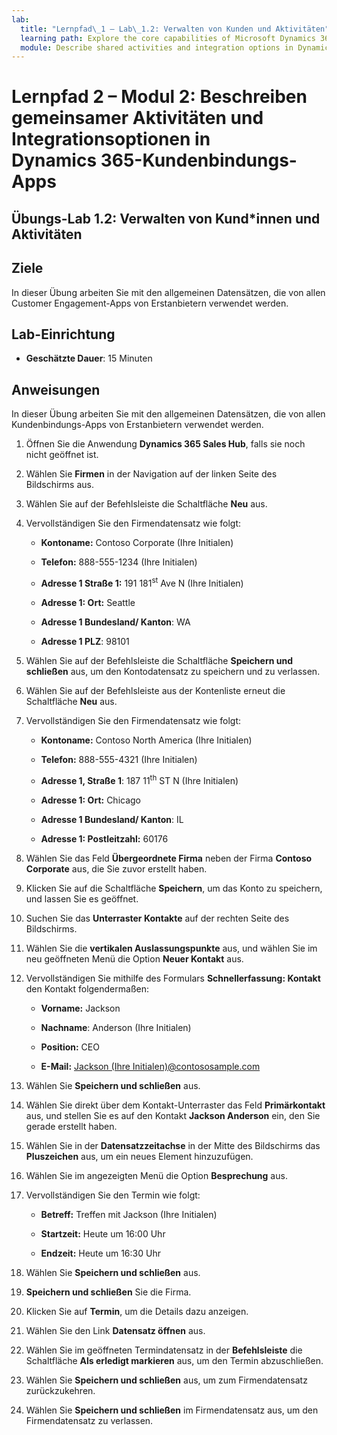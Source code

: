 ```yaml
---
lab:
  title: "Lernpfad\_1 – Lab\_1.2: Verwalten von Kunden und Aktivitäten"
  learning path: Explore the core capabilities of Microsoft Dynamics 365 customer engagement apps
  module: Describe shared activities and integration options in Dynamics 365 customer engagement apps
---
```


Lernpfad 2 – Modul 2: Beschreiben gemeinsamer Aktivitäten und Integrationsoptionen in Dynamics 365-Kundenbindungs-Apps
========================

## Übungs-Lab 1.2: Verwalten von Kund*innen und Aktivitäten

## Ziele

In dieser Übung arbeiten Sie mit den allgemeinen Datensätzen, die von allen Customer Engagement-Apps von Erstanbietern verwendet werden. 

## Lab-Einrichtung

  - **Geschätzte Dauer**: 15 Minuten

## Anweisungen

In dieser Übung arbeiten Sie mit den allgemeinen Datensätzen, die von allen Kundenbindungs-Apps von Erstanbietern verwendet werden. 

1. Öffnen Sie die Anwendung **Dynamics 365 Sales Hub**, falls sie noch nicht geöffnet ist.

1. Wählen Sie **Firmen** in der Navigation auf der linken Seite des Bildschirms aus.

1. Wählen Sie auf der Befehlsleiste die Schaltfläche **Neu** aus.

1. Vervollständigen Sie den Firmendatensatz wie folgt:

    - **Kontoname:** Contoso Corporate (Ihre Initialen)

    - **Telefon:** 888-555-1234 (Ihre Initialen)

    - **Adresse 1 Straße 1:** 191 181<sup data-htmlnode="">st</sup> Ave N (Ihre Initialen)

    - **Adresse 1: Ort:** Seattle

    - **Adresse 1 Bundesland/ Kanton**: WA

    - **Adresse 1 PLZ**: 98101

1. Wählen Sie auf der Befehlsleiste die Schaltfläche **Speichern und schließen** aus, um den Kontodatensatz zu speichern und zu verlassen.

1. Wählen Sie auf der Befehlsleiste aus der Kontenliste erneut die Schaltfläche **Neu** aus.

1. Vervollständigen Sie den Firmendatensatz wie folgt:

    - **Kontoname:** Contoso North America (Ihre Initialen)

    - **Telefon:** 888-555-4321 (Ihre Initialen)

    - **Adresse 1, Straße 1**: 187 11<sup data-htmlnode="">th</sup> ST N (Ihre Initialen)

    - **Adresse 1: Ort:** Chicago

    - **Adresse 1 Bundesland/ Kanton**: IL

    - **Adresse 1: Postleitzahl:** 60176

1. Wählen Sie das Feld **Übergeordnete Firma** neben der Firma **Contoso Corporate** aus, die Sie zuvor erstellt haben.

1. Klicken Sie auf die Schaltfläche **Speichern**, um das Konto zu speichern, und lassen Sie es geöffnet.

1. Suchen Sie das **Unterraster Kontakte** auf der rechten Seite des Bildschirms.

1. Wählen Sie die **vertikalen Auslassungspunkte** aus, und wählen Sie im neu geöffneten Menü die Option **Neuer Kontakt** aus.

1. Vervollständigen Sie mithilfe des Formulars **Schnellerfassung: Kontakt** den Kontakt folgendermaßen:

    - **Vorname:** Jackson

    - **Nachname**: Anderson (Ihre Initialen)

    - **Position:** CEO

    - **E-Mail:** [Jackson (Ihre Initialen)@contososample.com](mailto:Jackson@contososample.com)

1. Wählen Sie **Speichern und schließen** aus.

1. Wählen Sie direkt über dem Kontakt-Unterraster das Feld **Primärkontakt** aus, und stellen Sie es auf den Kontakt **Jackson Anderson** ein, den Sie gerade erstellt haben.

1. Wählen Sie in der **Datensatzzeitachse** in der Mitte des Bildschirms das **Pluszeichen** aus, um ein neues Element hinzuzufügen.

1. Wählen Sie im angezeigten Menü die Option **Besprechung** aus.

1. Vervollständigen Sie den Termin wie folgt:

    - **Betreff:** Treffen mit Jackson (Ihre Initialen)

    - **Startzeit:** Heute um 16:00 Uhr

    - **Endzeit:** Heute um 16:30 Uhr

1. Wählen Sie **Speichern und schließen** aus.

1. **Speichern und schließen** Sie die Firma.

1. Klicken Sie auf **Termin**, um die Details dazu anzeigen.

1. Wählen Sie den Link **Datensatz öffnen** aus.

1. Wählen Sie im geöffneten Termindatensatz in der **Befehlsleiste** die Schaltfläche **Als erledigt markieren** aus, um den Termin abzuschließen.

1. Wählen Sie **Speichern und schließen** aus, um zum Firmendatensatz zurückzukehren.

1. Wählen Sie **Speichern und schließen** im Firmendatensatz aus, um den Firmendatensatz zu verlassen.
